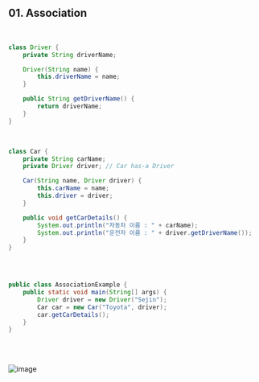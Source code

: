 ## 01. Association

<br>   

```java
class Driver {
    private String driverName;

    Driver(String name) {
        this.driverName = name;
    }

    public String getDriverName() {
        return driverName;
    }
}
```

<br>   

```java
class Car {
    private String carName;
    private Driver driver; // Car has-a Driver

    Car(String name, Driver driver) {
        this.carName = name;
        this.driver = driver;
    }

    public void getCarDetails() {
        System.out.println("자동차 이름 : " + carName);
        System.out.println("운전자 이름 : " + driver.getDriverName());
    }
}
```

<br>   

```java

public class AssociationExample {
    public static void main(String[] args) {
        Driver driver = new Driver("Sejin");
        Car car = new Car("Toyota", driver);
        car.getCarDetails();
    }
}
```

<br>   
<Br>   

![image](https://github.com/last-child/STUDY_NOTE/assets/98595054/3af91ee4-9a3d-4397-a568-df5ff8fe69d0)
